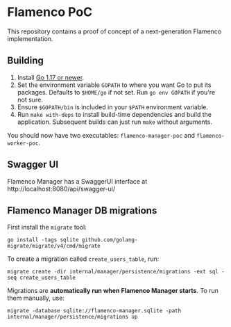 # Flamenco PoC

This repository contains a proof of concept of a next-generation Flamenco implementation.

## Building

1. Install [Go 1.17 or newer](https://go.dev/).
2. Set the environment variable `GOPATH` to where you want Go to put its packages. Defaults to `$HOME/go` if not set. Run `go env GOPATH` if you're not sure.
3. Ensure `$GOPATH/bin` is included in your `$PATH` environment variable.
4. Run `make with-deps` to install build-time dependencies and build the application. Subsequent builds can just run `make` without arguments.

You should now have two executables: `flamenco-manager-poc` and `flamenco-worker-poc`.

## Swagger UI

Flamenco Manager has a SwaggerUI interface at http://localhost:8080/api/swagger-ui/

## Flamenco Manager DB migrations

First install the `migrate` tool:

```
go install -tags sqlite github.com/golang-migrate/migrate/v4/cmd/migrate
```

To create a migration called `create_users_table`, run:

```
migrate create -dir internal/manager/persistence/migrations -ext sql -seq create_users_table
```

Migrations are **automatically run when Flamenco Manager starts**. To run them manually, use:

```
migrate -database sqlite://flamenco-manager.sqlite -path internal/manager/persistence/migrations up
```
